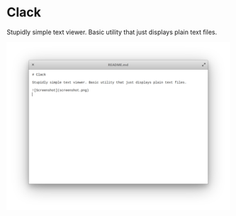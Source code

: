# Clack

Stupidly simple text viewer. Basic utility that just displays plain text files.

![Screenshot](screenshot.png)
